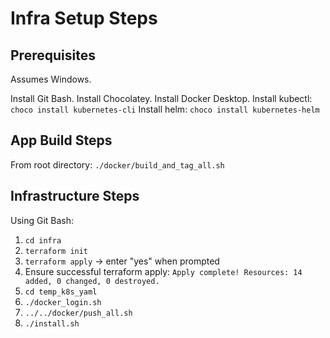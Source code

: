 # Infra Setup Steps

## Prerequisites
Assumes Windows.

Install Git Bash.
Install Chocolatey.
Install Docker Desktop.
Install kubectl: `choco install kubernetes-cli`
Install helm: `choco install kubernetes-helm`

## App Build Steps
From root directory: `./docker/build_and_tag_all.sh`

## Infrastructure Steps
Using Git Bash:
1. `cd infra`
2. `terraform init`
3. `terraform apply` -> enter "yes" when prompted
4. Ensure successful terraform apply: `Apply complete! Resources: 14 added, 0 changed, 0 destroyed.`
5. `cd temp_k8s_yaml`
6. `./docker_login.sh`
7. `../../docker/push_all.sh`
8. `./install.sh`